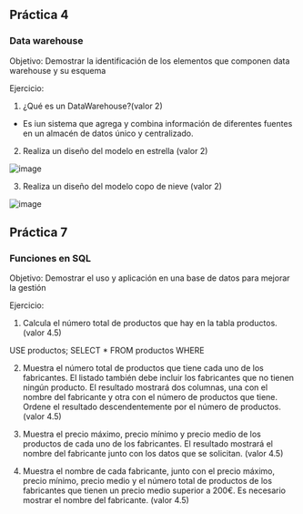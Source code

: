 
## Práctica 4
### Data warehouse

Objetivo: Demostrar la identificación de los elementos que componen data warehouse y
su esquema

Ejercicio:

1. ¿Qué es un DataWarehouse?(valor 2)

* Es iun sistema que agrega y combina información de diferentes fuentes en un almacén de datos único y centralizado.

2. Realiza un diseño del modelo en estrella (valor 2)

![image](https://user-images.githubusercontent.com/104698348/173206361-105b684a-4eb1-43a2-a7d4-f98ce622ad56.png)


3. Realiza un diseño del modelo copo de nieve (valor 2)

![image](https://user-images.githubusercontent.com/104698348/173206564-f9a5b6b6-9f6d-461e-b484-a67f70b7b1d3.png)


## Práctica 7
### Funciones en SQL
Objetivo: Demostrar el uso y aplicación en una base de datos para mejorar la gestión

Ejercicio:

1. Calcula el número total de productos que hay en la tabla productos. (valor 4.5)

USE productos;
SELECT * FROM productos
WHERE 

2. Muestra el número total de productos que tiene cada uno de los fabricantes. El listado
también debe incluir los fabricantes que no tienen ningún producto. El resultado
mostrará dos columnas, una con el nombre del fabricante y otra con el número de
productos que tiene. Ordene el resultado descendentemente por el número de
productos. (valor 4.5)

3. Muestra el precio máximo, precio mínimo y precio medio de los productos de cada
uno de los fabricantes. El resultado mostrará el nombre del fabricante junto con los
datos que se solicitan. (valor 4.5)

4. Muestra el nombre de cada fabricante, junto con el precio máximo, precio mínimo,
precio medio y el número total de productos de los fabricantes que tienen un precio
medio superior a 200€. Es necesario mostrar el nombre del fabricante. (valor 4.5)


